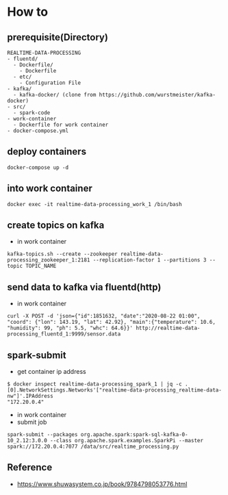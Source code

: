 # How to
## prerequisite(Directory)
```
REALTIME-DATA-PROCESSING
- fluentd/
  - Dockerfile/
    - Dockerfile
  - etc/
    - Configuration File
- kafka/
  - kafka-docker/ (clone from https://github.com/wurstmeister/kafka-docker)
- src/
  - spark-code
- work-container
  - Dockerfile for work container
- docker-compose.yml
```

## deploy containers
```
docker-compose up -d
```

## into work container
```
docker exec -it realtime-data-processing_work_1 /bin/bash
```

## create topics on kafka
- in work container
```
kafka-topics.sh --create --zookeeper realtime-data-processing_zookeeper_1:2181 --replication-factor 1 --partitions 3 --topic TOPIC_NAME
```

## send data to kafka via fluentd(http)
- in work container
```
curl -X POST -d 'json={"id":1851632, "date":"2020-08-22 01:00", "coord": {"lon": 143.19, "lat": 42.92}, "main":{"temperature": 10.6, "humidity": 99, "ph": 5.5, "whc": 64.6}}' http://realtime-data-processing_fluentd_1:9999/sensor.data
```

## spark-submit
- get container ip address
```
$ docker inspect realtime-data-processing_spark_1 | jq -c .[0].NetworkSettings.Networks'["realtime-data-processing_realtime-data-nw"]'.IPAddress
"172.20.0.4"
```

- in work container
- submit job
```
spark-submit --packages org.apache.spark:spark-sql-kafka-0-10_2.12:3.0.0 --class org.apache.spark.examples.SparkPi --master spark://172.20.0.4:7077 /data/src/realtime_processing.py
```

## Reference
- https://www.shuwasystem.co.jp/book/9784798053776.html